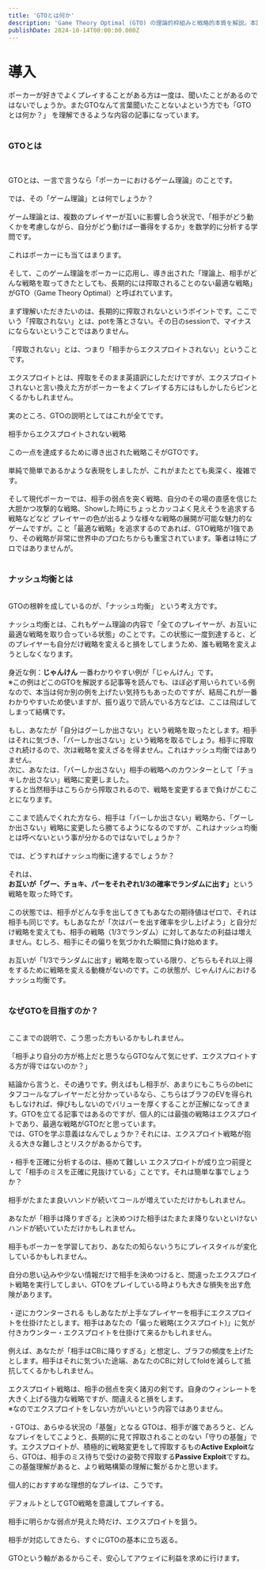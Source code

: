 ```yaml
---
title: 'GTOとは何か'
description: 'Game Theory Optimal (GTO) の理論的枠組みと戦略的本質を解説。本記事では、混合戦略や期待値計算の概念に触れ、GTOがなぜポーカーにおいて最適解とされるのかを論理的に説明する。'
publishDate: 2024-10-14T00:00:00.000Z
---
```


# 導入

ポーカーが好きでよくプレイすることがある方は一度は、聞いたことがあるのではないでしょうか。またGTOなんて言葉聞いたことないよという方でも「GTOとは何か？」
を理解できるような内容の記事になっています。
<br><br>

### GTOとは
<br>

GTOとは、一言で言うなら「ポーカーにおけるゲーム理論」のことです。
<br><br>
では、その「ゲーム理論」とは何でしょうか？
<br><br>
ゲーム理論とは、複数のプレイヤーが互いに影響し合う状況で、「相手がどう動くかを考慮しながら、自分がどう動けば一番得をするか」を数学的に分析する学問です。
<br><br>
これはポーカーにも当てはまります。
<br><br>
そして、このゲーム理論をポーカーに応用し、導き出された「理論上、相手がどんな戦略を取ってきたとしても、長期的には搾取されることのない最適な戦略」がGTO（Game Theory Optimal）と呼ばれています。
<br><br>
まず理解いただきたいのは、長期的に搾取されないというポイントです。ここでいう「搾取されない」とは、potを落とさない。その日のsessionで、マイナスにならないということではありません。
<br><br>
「搾取されない」とは、つまり「相手からエクスプロイトされない」ということです。
<br><br>
エクスプロイトとは、搾取をそのまま英語訳にしただけですが、エクスプロイトされないと言い換えた方がポーカーをよくプレイする方にはもしかしたらピンとくるかもしれません。
<br><br>
実のところ、GTOの説明としてはこれが全てです。
<br><br>
相手からエクスプロイトされない戦略
<br><br>
この一点を達成するために導き出された戦略こそがGTOです。
<br><br>
単純で簡単であるかような表現をしましたが、これがまたとても奥深く、複雑です。
<br><br>
そして現代ポーカーでは、相手の弱点を突く戦略、自分のその場の直感を信じた大胆かつ攻撃的な戦略、Showした時にちょっとカッコよく見えそうを追求する戦略などなど
プレイヤーの色が出るような様々な戦略の展開が可能な魅力的なゲームですが。こと「最適な戦略」を追求するのであれば、GTO戦略が1強であり、その戦略が非常に世界中のプロたちからも重宝されています。筆者は特にプロではありませんが。
<br><br>
### ナッシュ均衡とは
<br>
GTOの根幹を成しているのが、「ナッシュ均衡」 という考え方です。
<br><br>
ナッシュ均衡とは、これもゲーム理論の内容で「全てのプレイヤーが、お互いに最適な戦略を取り合っている状態」のことです。この状態に一度到達すると、どのプレイヤーも自分だけ戦略を変えると損をしてしまうため、誰も戦略を変えようとしなくなります。
<br><br>
身近な例：<strong>じゃんけん</strong>
一番わかりやすい例が「じゃんけん」です。<br>※この例はどこのGTOを解説する記事等を読んでも、ほぼ必ず用いられている例なので、本当は何か別の例を上げたい気持ちもあったのですが、結局これが一番わかりやすいため使いますが、振り返りで読んでいる方などは、ここは飛ばしてしまって結構です。
<br><br>
もし、あなたが「自分はグーしか出さない」という戦略を取ったとします。相手はそれに気づき、「パーしか出さない」という戦略を取るでしょう。相手に搾取され続けるので、次は戦略を変えざるを得ません。これはナッシュ均衡ではありません。
<br>
次に、あなたは、「パーしか出さない」相手の戦略へのカウンターとして「チョキしか出さない」戦略に変更しました。
<br>
すると当然相手はこちらから搾取されるので、戦略を変更するまで負けがこむことになります。
<br><br>
ここまで読んでくれた方なら、相手は「パーしか出さない」戦略から、「グーしか出さない」戦略に変更したら勝てるようになるのですが、これはナッシュ均衡とは呼べないという事が分かるのではないでしょうか？
<br><br>
では、どうすればナッシュ均衡に達するでしょうか？
<br><br>
それは、<strong>お互いが「グー、チョキ、パーをそれぞれ1/3の確率でランダムに出す」</strong>という戦略を取った時です。
<br><br>
この状態では、相手がどんな手を出してきてもあなたの期待値はゼロで、それは相手も同じです。もしあなたが「次はパーを出す確率を少し上げよう」と自分だけ戦略を変えても、相手の戦略（1/3でランダム）に対してあなたの利益は増えません。むしろ、相手にその偏りを気づかれた瞬間に負け始めます。
<br><br>
お互いが「1/3でランダムに出す」戦略を取っている限り、どちらもそれ以上得をするために戦略を変える動機がないのです。この状態が、じゃんけんにおけるナッシュ均衡です。
<br><br>

### なぜGTOを目指すのか？
<br>
ここまでの説明で、こう思った方もいるかもしれません。
<br><br>
「相手より自分の方が格上だと思うならGTOなんて気にせず、エクスプロイトする方が得ではないのか？」
<br><br>
結論から言うと、その通りです。例えばもし相手が、あまりにもこちらのbetにタフコールなプレイヤーだと分かっているなら、こちらはブラフのEVを得られもしなければ、伸びもしないのでバリューを厚くすることが正解になってきます。GTOを立てる記事ではあるのですが、個人的には最強の戦略はエクスプロイトであり、最適な戦略がGTOだと思っています。
<br>
では、GTOを学ぶ意義はなんでしょうか？それには、エクスプロイト戦略が抱える大きな難しさとリスクがあるからです。
<br><br>
・相手を正確に分析するのは、極めて難しい
エクスプロイトが成り立つ前提として「相手のミスを正確に見抜けている」ことです。それは簡単な事でしょうか？
<br><br>
相手がたまたま良いハンドが続いてコールが増えていただけかもしれません。
<br><br>
あなたが「相手は降りすぎる」と決めつけた相手はたまたま降りないといけないハンドが続いていただけかもしれません。
<br><br>
相手もポーカーを学習しており、あなたの知らないうちにプレイスタイルが変化しているかもしれません。
<br><br>
自分の思い込みや少ない情報だけで相手を決めつけると、間違ったエクスプロイト戦略を実行してしまい、GTOをプレイしている時よりも大きな損失を出す危険があります。
<br><br>
・逆にカウンターされる
もしあなたが上手なプレイヤーを相手にエクスプロイトを仕掛けたとします。相手はあなたの「偏った戦略(エクスプロイト)」に気が付きカウンター・エクスプロイトを仕掛けて来るかもしれません。
<br><br>
例えば、あなたが「相手はCBに降りすぎる」と想定し、ブラフの頻度を上げたとします。相手はそれに気づいた途端、あなたのCBに対してfoldを減らして抵抗してくるかもしれません。
<br><br>
エクスプロイト戦略は、相手の弱点を突く諸刃の剣です。自身のウィンレートを大きく上げる強力な戦略ですが、間違えると損をします。<br>※なのでエクスプロイトをしない方がいいという内容ではありません。
<br><br>
・GTOは、あらゆる状況の「基盤」となる
GTOは、相手が誰であろうと、どんなプレイをしてこようと、長期的に見て搾取されることのない「守りの基盤」です。エクスプロイトが、積極的に戦略変更をして搾取するもの<strong>Active Exploit</strong>なら、GTOは、相手のミス待ちで受けの姿勢で搾取する<strong>Passive Exploit</strong>ですね。 この基盤理解があると、より戦略構築の理解に繋がるかと思います。
<br><br>
個人的におすすめな理想的なプレイは、こうです。
<br><br>
デフォルトとしてGTO戦略を意識してプレイする。
<br><br>
相手に明らかな弱点が見えた時だけ、エクスプロイトを狙う。
<br><br>
相手が対応してきたら、すぐにGTOの基本に立ち返る。
<br><br>
GTOという軸があるからこそ、安心してアウェイに利益を求めに行けます。











